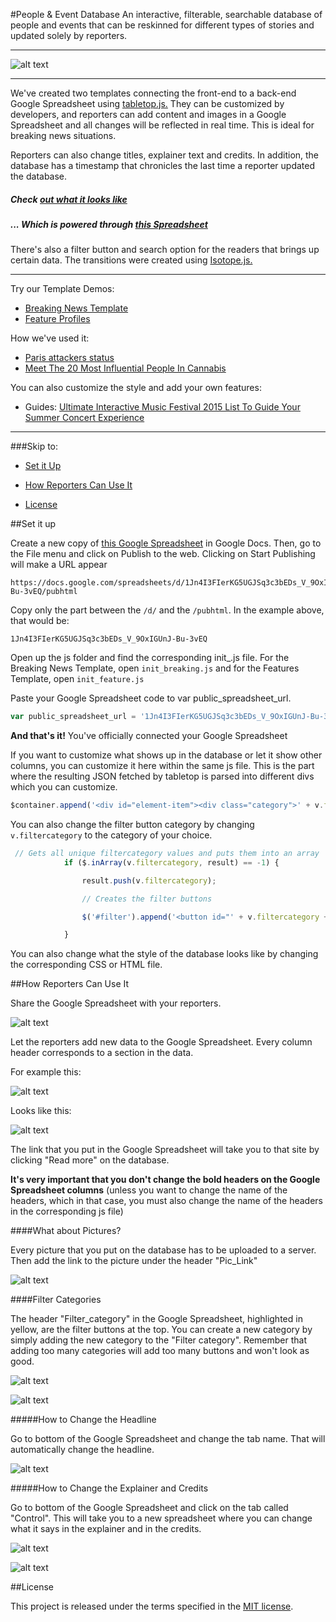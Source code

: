 #People & Event Database
An interactive, filterable, searchable database of people and events that can be reskinned for different types of stories and updated solely by reporters.
___


![alt text](http://s3-us-west-2.amazonaws.com/ibt-viz/breaking_who_is_template/img/template-pics/breakingnews-template.png "Screenshot of the People Database")

___



We've created two templates connecting the front-end to a back-end Google Spreadsheet using [tabletop.js.](https://github.com/jsoma/tabletop) They can be customized by developers, and reporters can add content and images in a Google Spreadsheet and all changes will be reflected in real time. This is ideal for breaking news situations.

Reporters can also change titles, explainer text and credits. In addition, the database has a timestamp that chronicles the last time a reporter updated the database.

##### Check [out what it looks like](http://s3-us-west-2.amazonaws.com/ibt-viz/breaking_who_is_template/index_breaking.html)

##### ... Which is powered through [this Spreadsheet](https://docs.google.com/spreadsheets/d/1Jn4I3FIerKG5UGJSq3c3bEDs_V_9OxIGUnJ-Bu-3vEQ/edit#gid=0)

There's also a filter button and search option for the readers that brings up certain data. The transitions were created using [Isotope.js.](http://isotope.metafizzy.co)

<!-- ___


![alt text](http://s3-us-west-2.amazonaws.com/ibt-viz/breaking_who_is_template/img/template-pics/breakingnews-template.gif "Gif of Filtering")

___ -->

___

Try our Template Demos: 
+ [Breaking News Template](http://s3-us-west-2.amazonaws.com/ibt-viz/breaking_who_is_template/index_breaking.html)
+ [Feature Profiles](http://s3-us-west-2.amazonaws.com/ibt-viz/breaking_who_is_template/index_feature.html)


How we've used it:

+ [Paris attackers status](http://www.ibtimes.com/who-are-paris-terrorists-suspects-identified-plus-everything-we-know-2191815)
+ [Meet The 20 Most Influential People In Cannabis](http://www.ibtimes.com/pulse/marijuana-legalization-2015-meet-20-most-influential-people-cannabis-1887890)

You can also customize the style and add your own features:

+ Guides: [Ultimate Interactive Music Festival 2015 List To Guide Your Summer Concert Experience](http://www.ibtimes.com/pulse/ultimate-interactive-music-festival-2015-list-guide-your-summer-concert-experience-1868418)

___

###Skip to:


+ [Set it Up](#set-it-up)

+ [How Reporters Can Use It](#how-reporters-can-use-it)

+ [License](#license)


##Set it up

Create a new copy of [this Google Spreadsheet](https://docs.google.com/spreadsheets/d/1Jn4I3FIerKG5UGJSq3c3bEDs_V_9OxIGUnJ-Bu-3vEQ/edit#gid=0) in Google Docs. Then, go to the File menu and click on Publish to the web. Clicking on Start Publishing will make a URL appear

```
https://docs.google.com/spreadsheets/d/1Jn4I3FIerKG5UGJSq3c3bEDs_V_9OxIGUnJ-Bu-3vEQ/pubhtml
```

Copy only the part between the `/d/` and the `/pubhtml`. In the example above, that would be:

```
1Jn4I3FIerKG5UGJSq3c3bEDs_V_9OxIGUnJ-Bu-3vEQ
```

Open up the js folder and find the corresponding init_.js file. For the Breaking News Template, open `init_breaking.js` and for the Features Template, open `init_feature.js`

Paste your Google Spreadsheet code to var public_spreadsheet_url. 

```javascript
var public_spreadsheet_url = '1Jn4I3FIerKG5UGJSq3c3bEDs_V_9OxIGUnJ-Bu-3vEQ';
```

**And that's it!** You've officially connected your Google Spreadsheet 

If you want to customize what shows up in the database or let it show other columns, you can customize it here within the same js file. This is the part where the resulting JSON fetched by tabletop is parsed into different divs which you can customize.

```javascript
$container.append('<div id="element-item"><div class="category">' + v.filtercategory + '</div><img src="' + v.piclink + '"><div class="name">' + v.title + '</div><div class="colorsubhed">' + v.subhed1 + '</div><div class="boldsubhed">' + v.subhed2 + '</div><div class="description">' + v.description + '</div><div class="boldsubhed">Nationality: ' + v.subhed3 + '</div><div class="readmore">Read <a href="' + v.link + ' " target="_blank">more</a></div></div>');

```

You can also change the filter button category by changing `v.filtercategory` to the category of your choice.

```javascript
 // Gets all unique filtercategory values and puts them into an array
            if ($.inArray(v.filtercategory, result) == -1) {

                result.push(v.filtercategory);

                // Creates the filter buttons

                $('#filter').append('<button id="' + v.filtercategory + '" class="btn btn-default" data-value="choice' + count++ + '">' + v.filtercategory + '</button>')

            }

```

You can also change what the style of the database looks like by changing the corresponding CSS or HTML file.

##How Reporters Can Use It

Share the Google Spreadsheet with your reporters. 

![alt text](https://s3-us-west-2.amazonaws.com/ibt-viz/breaking_who_is_template/img/template-pics/Google_Spreadsheet.png "Google Spreadsheet")

Let the reporters add new data to the Google Spreadsheet. Every column header corresponds to a section in the data.

For example this:

![alt text](https://s3-us-west-2.amazonaws.com/ibt-viz/breaking_who_is_template/img/template-pics/Google_spreadsheet2.png "Google Spreadsheet Sample")

Looks like this:

![alt text](https://s3-us-west-2.amazonaws.com/ibt-viz/breaking_who_is_template/img/template-pics/Sample_template.png "Sample Template")

The link that you put in the Google Spreadsheet will take you to that site by clicking "Read more" on the database.

**It's very important that you don't change the bold headers on the Google Spreadsheet columns** (unless you want to change the name of the headers, which in that case, you must also change the name of the headers in the corresponding js file)

####What about Pictures?

Every picture that you put on the database has to be uploaded to a server. Then add the link to the picture under the header "Pic_Link"

![alt text](https://s3-us-west-2.amazonaws.com/ibt-viz/breaking_who_is_template/img/template-pics/pic_link.png "Pic_Link example")


####Filter Categories

The header "Filter_category" in the Google Spreadsheet, highlighted in yellow, are the filter buttons at the top. You can create a new category by simply adding the new category to the "Filter category". Remember that adding too many categories will add too many buttons and won't look as good.

![alt text](https://s3-us-west-2.amazonaws.com/ibt-viz/breaking_who_is_template/img/template-pics/filter_category1.png "Filter Category Spreadsheet")

![alt text](https://s3-us-west-2.amazonaws.com/ibt-viz/breaking_who_is_template/img/template-pics/filter_category2.png "Filter Category: What it looks like")

#####How to Change the Headline

Go to bottom of the Google Spreadsheet and change the tab name. That will automatically change the headline.

![alt text](https://s3-us-west-2.amazonaws.com/ibt-viz/breaking_who_is_template/img/template-pics/headline_change.png "Change tab name at the bottom")

#####How to Change the Explainer and Credits

Go to bottom of the Google Spreadsheet and click on the tab called "Control". This will take you to a new spreadsheet where you can change what it says in the explainer and in the credits.

![alt text](https://s3-us-west-2.amazonaws.com/ibt-viz/breaking_who_is_template/img/template-pics/control_change.png "Change tab to the one called 'Control'")

![alt text](https://s3-us-west-2.amazonaws.com/ibt-viz/breaking_who_is_template/img/template-pics/credit_explainer_sheet.png "New explainer spreadsheet")

##License

This project is released under the terms specified in the [MIT license](https://tldrlegal.com/license/mit-license). 


